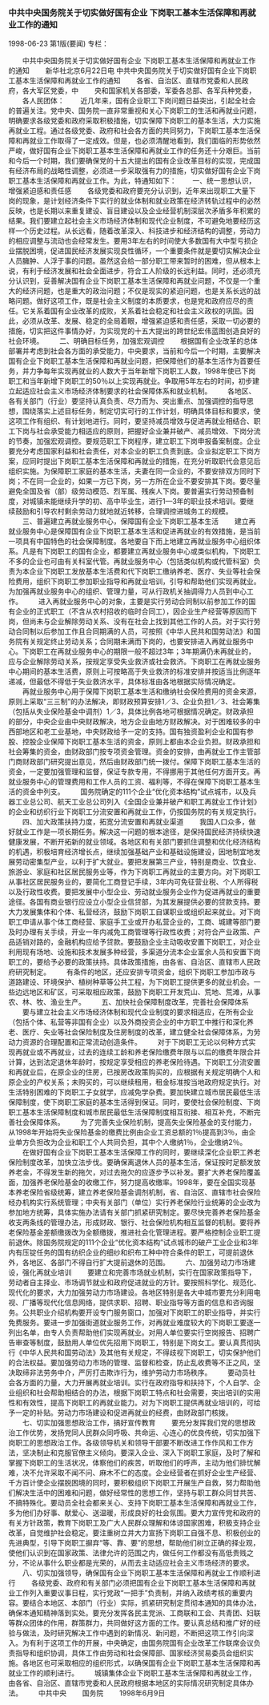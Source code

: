 ### 中共中央国务院关于切实做好国有企业  下岗职工基本生活保障和再就业工作的通知

1998-06-23
第1版(要闻)
专栏：

　　中共中央国务院关于切实做好国有企业  下岗职工基本生活保障和再就业工作的通知
　　新华社北京6月22日电  中共中央国务院关于切实做好国有企业下岗职工基本生活保障和再就业工作的通知
　　各省、自治区、直辖市党委和人民政府，各大军区党委，中
　　央和国家机关各部委，军委各总部、各军兵种党委，
　　各人民团体：
　　近几年来，国有企业职工下岗问题日益突出，引起全社会的普遍关注。党中央、国务院一直非常重视和关心下岗职工的生活和再就业问题，明确要求各级党委和政府采取积极措施，切实保障下岗职工的基本生活，大力实施再就业工程。通过各级党委、政府和社会各方面的共同努力，下岗职工基本生活保障和再就业工作取得了一定成效。但是，也必须清醒地看到，我们面临的形势依然严峻，做好国有企业下岗职工基本生活保障和再就业工作的任务还十分艰巨。当前和今后一个时期，我们要确保党的十五大提出的国有企业改革目标的实现，完成国有经济布局的战略性调整，必须进一步采取强有力的措施，切实做好国有企业下岗职工基本生活保障和再就业工作。为此，特通知如下：
　　一、统一思想认识，增强紧迫感和责任感
　　各级党委和政府要充分认识到，近年来出现职工大量下岗的现象，是计划经济条件下实行的就业体制和就业政策在经济转轨过程中的必然反映，也是长期以来重复建设、盲目建设以及企业经营机制深层次矛盾多年积累的结果。我们要建立起社会主义市场经济体制和现代企业制度，不可避免地要经历这样一个历史过程。从长远看，随着改革深入、科技进步和经济结构的调整，劳动力的相应调整与流动也会经常发生。要用3年左右的时间使大多数国有大中型亏损企业摆脱困境，促进国民经济发展实现良性循环，一个重要条件就是要切实解决企业人员臃肿、人浮于事的问题。虽然这会给一部分职工带来暂时的困难，但从根本上说，有利于经济发展和社会全面进步，符合工人阶级的长远利益。同时，还必须充分认识到，妥善解决国有企业下岗职工基本生活保障和再就业问题，不仅是一个重大的经济问题，也是重大的政治问题；不仅是现实的紧迫问题，也是关系长远的战略问题。做好这项工作，既是社会主义制度的本质要求，也是党和政府应尽的责任。它关系着国有企业改革的成败，关系着社会稳定和社会主义政权的巩固。因此，必须从改革、发展、稳定的全局着眼，增强紧迫感和责任感，采取一切必要的措施，切实把这件事情办好，为实现党的十五大提出的跨世纪宏伟蓝图创造良好的社会环境。
　　二、明确目标任务，加强宏观调控
　　根据国有企业改革的总体部署并考虑到社会各方面的承受能力，中央要求，当前和今后一个时期，主要解决国有企业下岗职工基本生活保障和再就业问题，把保障他们的基本生活作为首要任务，并力争每年实现再就业的人数大于当年新增下岗职工人数，1998年使已下岗职工和当年新增下岗职工的50％以上实现再就业。争取用5年左右的时间，初步建立起适应社会主义市场经济体制要求的社会保障体系和就业机制。
　　各地区、各有关部门（行业）要坚持认真负责、尽力而为、突出重点、加强调控的指导思想，围绕落实上述目标任务，制定切实可行的工作计划，明确具体目标和要求，使这项工作有组织、有计划地进行。同时，要坚持减员增效与促进再就业相结合、职工下岗与社会承受能力相适应的原则，把握好企业兼并破产、减员增效、下岗分流的节奏，加强宏观调控。要规范职工下岗程序，建立职工下岗申报备案制度。企业要充分考虑国家利益和社会责任，对本企业的职工负责到底。企业拟定职工下岗方案，应同时提出下岗职工基本生活保障和再就业的措施，在充分听取职代会意见后组织实施。为保障职工家庭的基本生活，夫妻在同一企业的，不要安排双方同时下岗；不在同一企业的，如果一方已下岗，另一方所在企业不要安排其下岗。要尽量避免全国及省（部）级劳动模范、烈军属、残疾人下岗。要普遍实行劳动预备制度，对城镇未能继续升学的初、高中毕业生，进行1—3年的职业技术培训。要继续鼓励和引导农村剩余劳动力就地就近转移，合理调控进城务工的规模。
　　三、普遍建立再就业服务中心，保障国有企业下岗职工基本生活
　　建立再就业服务中心是保障国有企业下岗职工基本生活和促进再就业的有效措施，是当前一项具有中国特色的社会保障制度。各地要自下而上地建立再就业服务中心组织体系。凡是有下岗职工的国有企业，都要建立再就业服务中心或类似机构，下岗职工不多的企业也可由有关科室代管。再就业服务中心（包括类似机构或代管科室）负责为本企业下岗职工发放基本生活费和代下岗职工缴纳养老、医疗、失业等社会保险费用，组织下岗职工参加职业指导和再就业培训，引导和帮助他们实现再就业。为加强再就业服务中心的组织、管理力量，可从行政机关抽调得力人员到中心工作。
　　进入再就业服务中心的对象，主要是实行劳动合同制以前参加工作的国有企业的正式职工（不含从农村招收的临时合同工），因企业生产经营等原因而下岗，但尚未与企业解除劳动关系、没有在社会上找到其他工作的人员。对于实行劳动合同制以后参加工作且合同期满的人员，可按照《中华人民共和国劳动法》和国务院有关规定终止劳动关系；合同期未满而下岗的，也要安排进入再就业服务中心。下岗职工在再就业服务中心的期限一般不超过3年；3年期满仍未再就业的，应与企业解除劳动关系，按规定享受失业救济或社会救济。下岗职工在再就业服务中心期间的基本生活费，原则上可按略高于失业救济的标准安排并按适当比例逐年递减，但最低不得低于失业救济水平，具体标准由各地根据实际情况确定。
　　再就业服务中心用于保障下岗职工基本生活和缴纳社会保险费用的资金来源，原则上采取“三三制”的办法解决，即财政预算安排1／3、企业负担1／3、社会筹集（包括从失业保险基金中调剂）1／3，具体比例各地可根据情况确定。财政承担的部分，中央企业由中央财政解决，地方企业由地方财政解决。对于困难较多的中西部地区和老工业基地，中央财政给予一定的支持。国有独资盈利企业和国有参股、控股企业保障下岗职工基本生活的资金，原则上都由本企业负担。财政承担和社会筹集的资金，由财政部门按专项资金管理。资金的安排，由再就业工作主管部门商财政部门研究提出意见，然后由财政部门统一拨付。保障下岗职工基本生活的资金，一定要加强管理和监督，保证专款专用，不得挪用于其他任何方面开支。再就业服务中心的管理费用和工作人员的工资、福利等，不得在保障下岗职工基本生活的资金中列支。
　　国务院确定的111个企业“优化资本结构”试点城市，以及兵器工业总公司、航天工业总公司列入《全国企业兼并破产和职工再就业工作计划》的企业和纺织行业下岗职工分流安置和再就业工作，仍按国务院的有关规定执行。
　　四、加大政策扶持力度，拓宽分流安置和再就业渠道
　　我国人口众多，做好就业工作是一项长期任务。解决这一问题的根本途径，是保持国民经济持续快速健康发展，不断开拓新的就业领域。各地区和有关部门要抓住调整和优化经济结构的机遇，积极培育经济增长点，继续加强基础产业和基础设施建设，因地制宜地发展劳动密集型产业，以利于扩大就业。要把发展第三产业，特别是商业、饮食业、旅游业、家庭和社区居民服务业等，作为下岗职工再就业的主要方向。对下岗职工从事社区居民服务业的，要简化工商登记手续，3年内可免征营业税、个人所得税以及行政性收费。要把发展中小型企业、劳动就业服务企业作为促进再就业的重要途径。各国有商业银行应设立小型企业信贷部，为其发展提供必要的贷款支持。要大力发展集体和个体、私营经济，鼓励下岗职工自谋职业或组织起来就业。对下岗职工申请从事个体工商经营、家庭手工业或开办私营企业的，工商、城建等部门要及时办理有关手续，开业一年内减免工商管理等行政性收费；对符合产业政策、产品适销对路的，金融机构应给予贷款。要鼓励企业主动吸收安置下岗职工，对企业利用现有场地、设施和技术发展多种经营，多渠道分流本企业富余人员和安置下岗职工的，要给予必要的政策扶持。具体政策措施，由各省、自治区、直辖市人民政府研究制定。
　　有条件的地区，还应安排专项资金，组织下岗职工参加市政与道路建设、环境保护、植树种草等公共工程，为下岗职工提供更多的就业机会。一些边远地区和矿区，可采取相应政策，鼓励下岗职工开发荒山、荒地、荒滩，从事农、林、牧、渔业生产。
　　五、加快社会保障制度改革，完善社会保障体系
　　要与建立社会主义市场经济体制和现代企业制度的要求相适应，在所有企业（包括个体、私营等非国有企业）以及外商投资企业的中方职工中推行和深化养老、医疗、失业等社会保险制度及住房制度的改革，建立健全社会保障体系，为劳动力资源的合理配置和正常流动创造条件。
　　对于下岗职工无论以何种方式实现再就业或不再就业，过去的连续工龄和养老保险缴费年限与以后的缴费年限合并计算，达到法定退休年龄时，按规定享受相应的养老保险待遇。下岗职工分流安置和再就业后，在原企业的住房，已按房改政策购买的，应根据有关规定明确个人和原企业的产权关系；未购买的，可以继续租用，租金标准按当地政府规定执行。对生活特别困难的下岗职工子女就学，应减免学杂费。要加快建立城市居民最低生活保障制度，使下岗职工家庭的基本生活得到保证。同时，要使社会保险制度、下岗职工基本生活保障制度和城市居民最低生活保障制度相互衔接、相互补充，不断完善社会保障体系。
　　为了完善失业保险机制，提高失业保险基金的支付能力，从1998年开始将失业保险基金的缴费比例由企业工资总额的1％提高到3％，由企业单方负担改为企业和职工个人共同负担，其中个人缴纳1％，企业缴纳2％。
　　在做好国有企业下岗职工基本生活保障工作的同时，要继续深化企业职工养老保险制度改革，加快立法步伐。要确保离退休人员的基本生活，保证按时足额发放养老金，不得发生新的拖欠，对过去拖欠的应逐步予以补发。要扩大养老保险覆盖面，加强养老保险基金的收缴工作，努力提高收缴率。1998年，要在全国实现基本养老保险省级统筹，建立养老保险基金调剂机制，省、自治区、直辖市社会保险经办机构实行系统管理；中央有关部门（单位）实行养老保险行业统筹的企业改为参加地方统筹，具体实施办法请有关部门抓紧研究制定。要尽快完善养老保险基金收支两条线的管理办法，形成财政、银行、社会保险机构相互监督的机制。要将养老保险基金差额缴拨改为全额缴拨，推进社会化管理进程。要严格控制企业职工提前退休。除国务院规定的111个企业“优化资本结构”试点城市的破产工业企业和3年内有压锭任务的国有纺织企业的细纱和织布工种中符合条件的职工，可提前退休外，各地区、各部门不得自行扩大提前退休的范围。
　　六、加强劳动力市场建设，强化再就业培训
　　要建立和完善市场就业机制，实行在国家政策指导下，劳动者自主择业、市场调节就业和政府促进就业的方针。要按照科学化、规范化、现代化的要求，大力加强劳动力市场建设。各地区特别是各大中城市要充分利用电视、广播等现代化信息网络，提供求职、招聘、职业指导等方面的信息和咨询服务。公共职业介绍机构要开设专门服务窗口，加强对下岗职工的职业指导，并实行免费服务。要进一步加强街道就业服务工作，对再就业难度较大的下岗职工要逐一列出名单，由专人负责帮助他们实现再就业。对用人单位要实行空岗报告、招聘广告审查等制度，鼓励用人单位优先招用下岗职工，特别是下岗女工。要认真贯彻执行《中华人民共和国劳动法》及其他有关规定，不得歧视下岗职工，切实保护他们的合法权益。要加强劳动力市场的管理、监督和检查，防止乱收费等不正之风，坚决取缔非法劳务中介，严厉打击欺诈行为，维护劳动力市场秩序。
　　要动员社会各方面的力量，大力开展再就业培训。实行在政府指导和扶持下，个人自学、企业组织和社会帮助相结合的办法，根据下岗职工特点和社会需要，突出培训的实用性和有效性，提高下岗职工的再就业能力。对为下岗职工提供再就业培训的，可给予一定的补贴。劳动力市场建设和促进再就业的经费，由财政部门核拨。
　　七、切实加强思想政治工作，搞好宣传教育
　　要充分发挥我们党的思想政治工作优势，发扬党同人民群众同呼吸、共命运、心连心的优良传统，切实加强下岗职工的思想政治工作。各级领导机关和领导干部要不断改进工作作风和工作方法，坚决制止和克服官僚主义倾向。要深入企业、深入下岗职工家庭，及时了解和掌握下岗职工的生活状况，体察他们的疾苦，听取他们的呼声，主动为他们排忧解难，决不允许采取不闻不问、麻木不仁的态度。企业经营者在抓好企业生产经营、千方百计使企业摆脱困境的同时，要积极组织下岗职工开展生产自救，努力帮助他们解决生活中的困难和问题，做好经常性的思想工作，坚持与职工群众同甘共苦、不搞特殊化。要动员全社会都来关心、支持下岗职工基本生活保障和再就业工作，多为他们办好事、献爱心、送温暖，形成良好的社会氛围。要大力宣传党和政府的有关方针政策，教育下岗职工及广大人民群众理解和体谅国家困难，积极支持企业改革，自觉维护社会稳定。要注重树立并大力宣扬下岗职工自强不息、积极创业的先进典型，引导下岗职工摒弃“等、靠、要”的思想，帮助他们树立正确的择业观，使他们认识到在国家政策、法律允许的范围之内，做任何工作都没有高低贵贱之分，不论从事什么职业都是光荣的，从而去主动适应社会主义市场经济的要求。
　　八、切实加强领导，确保国有企业下岗职工基本生活保障和再就业工作顺利进行
　　各级党委、政府和有关部门必须把国有企业下岗职工基本生活保障和再就业工作列入重要议事日程，实行党政“一把手”负责制，并纳入政绩考核的重要内容。要结合本地区、本部门（行业）实际，抓紧研究制定贯彻本通知的具体办法，确保本通知精神落到实处。要充分发挥各民主党派、工商联和工会、共青团、妇联等群众团体的作用，群策群力，共同做好这方面的工作。要认真总结和推广好的经验与做法，及时研究解决工作中遇到的新情况、新问题，不断把这项工作引向深入。为有利于这项工作的开展，中央确定，由国务院国有企业改革工作联席会议负责指导和组织协调，具体工作由劳动和社会保障部、国家经济贸易委员会组织实施。各地区也可采取相应的组织形式，以确保国有企业下岗职工基本生活保障和再就业工作的顺利进行。
　　城镇集体企业下岗职工基本生活保障和再就业工作，由各省、自治区、直辖市党委和人民政府根据本地区的实际情况研究制定具体办法。
　　中共中央
　　国务院
　　1998年6月9日
